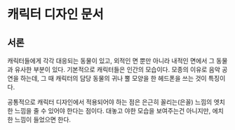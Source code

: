 # 캐릭터 디자인 문서

## 서론

캐릭터들에게 각각 대응되는 동물이 있고, 외적인 면 뿐만 아니라 내적인 면에서 그 동물과 유사한 부분이 있다. 기본적으로 캐릭터들은 인간의 모습이다. 모종의 이유로 음악 공연을 하는데, 그 때 캐릭터의 담당 동물의 귀나 뿔 모양을 한 헤드폰을 쓰는 것이 특징이다.

공통적으로 캐릭터 디자인에서 적용되어야 하는 점은 은근히 꼴리는(은꼴) 느낌의 엣치한 느낌을 줄 수 있어야 한다는 점이다. 대놓고 야한 모습을 보여주는건 아니지만, 에치한 느낌이 들었으면 한다.
